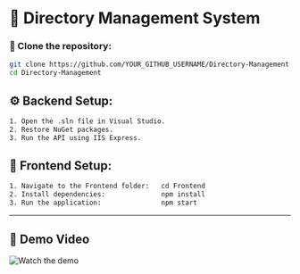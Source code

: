 # 📂 Directory Management System

### 📌 Clone the repository:
```sh
git clone https://github.com/YOUR_GITHUB_USERNAME/Directory-Management.git
cd Directory-Management
```

## ⚙️ Backend Setup:
```sh
1. Open the .sln file in Visual Studio.
2. Restore NuGet packages.
3. Run the API using IIS Express.
```

## 🎨 Frontend Setup:
```sh
1. Navigate to the Frontend folder:   cd Frontend
2. Install dependencies:              npm install
3. Run the application:               npm start
```

---

## 🎥 Demo Video
![Watch the demo](https://www.youtube.com/watch?v=t1dbD5hOzJo)

